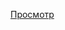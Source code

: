 <a href="https://htmlpreview.github.io/?https://github.com/ilgiz-nice/makweb/blob/master/makweb.html" target="_blank">Просмотр</a>